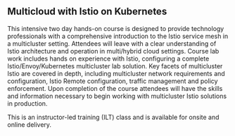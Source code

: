 ## Multicloud with Istio on Kubernetes

This intensive two day hands-on course is designed to provide technology professionals with a comprehensive introduction
to the Istio service mesh in a multicluster setting. Attendees will leave with a clear understanding of Istio
architecture and operation in multi/hybrid cloud settings. Course lab work includes hands on experience with Istio,
configuring a complete Istio/Envoy/Kubernetes multicluster lab solution. Key facets of multicluster Istio are covered in
depth, including multicluster network requirements and configuration, Istio Remote configuration, traffic management and
policy enforcement. Upon completion of the course attendees will have the skills and information necessary to begin
working with multicluster Istio solutions in production.

This is an instructor-led training (ILT) class and is available for onsite and online delivery.
